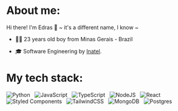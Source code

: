 # About me:
Hi there! I'm Edras 👋 ~ it's a different name, I know ~ 
 
  - 👦🏻 23 years old boy from Minas Gerais - Brazil 
  
  - 🎓 Software Engineering by [Inatel](https://inatel.br).

# My tech stack:

![Python](https://img.shields.io/badge/python-3670A0?style=for-the-badge&logo=python&logoColor=ffdd54)
&nbsp; ![JavaScript](https://img.shields.io/badge/javascript-%23323330.svg?style=for-the-badge&logo=javascript&logoColor=%23F7DF1E)
&nbsp; ![TypeScript](https://img.shields.io/badge/typescript-%23007ACC.svg?style=for-the-badge&logo=typescript&logoColor=white)
&nbsp; ![NodeJS](https://img.shields.io/badge/node.js-6DA55F?style=for-the-badge&logo=node.js&logoColor=white)
&nbsp; ![React](https://img.shields.io/badge/react-%2320232a.svg?style=for-the-badge&logo=react&logoColor=%2361DAFB)
&nbsp; ![Styled Components](https://img.shields.io/badge/styled--components-DB7093?style=for-the-badge&logo=styled-components&logoColor=white)
&nbsp; ![TailwindCSS](https://img.shields.io/badge/tailwindcss-%2338B2AC.svg?style=for-the-badge&logo=tailwind-css&logoColor=white)
&nbsp; ![MongoDB](https://img.shields.io/badge/MongoDB-%234ea94b.svg?style=for-the-badge&logo=mongodb&logoColor=white)
&nbsp; ![Postgres](https://img.shields.io/badge/postgres-%23316192.svg?style=for-the-badge&logo=postgresql&logoColor=white)


